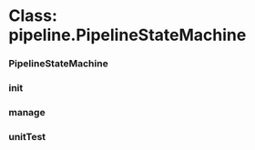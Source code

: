 # Class: pipeline.PipelineStateMachine

### PipelineStateMachine




### init




### manage




### unitTest




